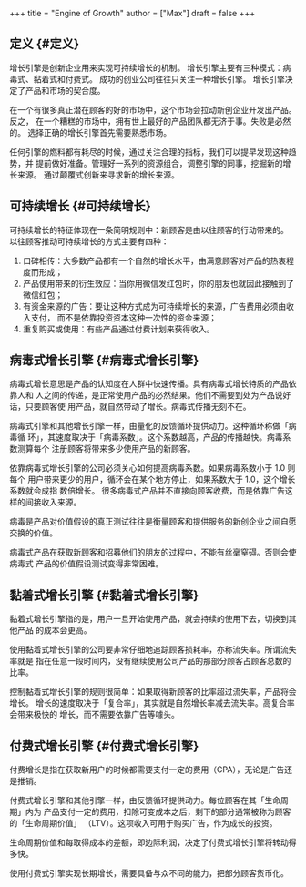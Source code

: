 +++
title = "Engine of Growth"
author = ["Max"]
draft = false
+++

## 定义 {#定义}

增长引擎是创新企业用来实现可持续增长的机制。
增长引擎主要有三种模式：病毒式、黏着式和付费式。
成功的创业公司往往只关注一种增长引擎。
增长引擎决定了产品和市场的契合度。

在一个有很多真正潜在顾客的好的市场中，这个市场会拉动新创企业开发出产品。反之，
在一个糟糕的市场中，拥有世上最好的产品团队都无济于事。失败是必然的。
选择正确的增长引擎首先需要熟悉市场。

任何引擎的燃料都有耗尽的时候，通过关注合理的指标，我们可以提早发现这种趋势，并
提前做好准备。管理好一系列的资源组合，调整引擎的同事，挖掘新的增长来源。
通过颠覆式创新来寻求新的增长来源。


## 可持续增长 {#可持续增长}

可持续增长的特征体现在一条简明规则中：新顾客是由以往顾客的行动带来的。
以往顾客推动可持续增长的方式主要有四种：

1.  口碑相传：大多数产品都有一个自然的增长水平，由满意顾客对产品的热衷程度而形成；
2.  产品使用带来的衍生效应：当你用微信发红包时，你的朋友也就因此接触到了微信红包；
3.  有资金来源的广告：要让这种方式成为可持续增长的来源，广告费用必须由收入支付，
    而不是依靠投资资本这种一次性的资金来源；
4.  重复购买或使用：有些产品通过付费计划来获得收入。


## 病毒式增长引擎 {#病毒式增长引擎}

病毒式增长意思是产品的认知度在人群中快速传播。具有病毒式增长特质的产品依靠人和
人之间的传递，是正常使用产品的必然结果。他们不需要到处为产品说好话，只要顾客使
用产品，就自然带动了增长。病毒式传播无刻不在。

病毒式引擎和其他增长引擎一样，由量化的反馈循环提供动力。这种循环称做「病毒循
环」，其速度取决于「病毒系数」。这个系数越高，产品的传播越快。病毒系数测算每个
注册顾客将带来多少使用产品的新顾客。

依靠病毒式增长引擎的公司必须关心如何提高病毒系数。如果病毒系数小于 1.0 则每个
用户带来更少的用户，循环会在某个地方停止，如果系数大于 1.0，这个增长系数就会成指
数倍增长。
很多病毒式产品并不直接向顾客收费，而是依靠广告这样的间接收入来源。

病毒是产品对价值假设的真正测试往往是衡量顾客和提供服务的新创企业之间自愿交换的价值。

病毒式产品在获取新顾客和招募他们的朋友的过程中，不能有丝毫窒碍。否则会使病毒式
产品的价值假设测试变得非常困难。


## 黏着式增长引擎 {#黏着式增长引擎}

黏着式增长引擎指的是，用户一旦开始使用产品，就会持续的使用下去，切换到其他产品
的成本会更高。

使用黏着式增长引擎的公司要非常仔细地追踪顾客损耗率，亦称流失率。所谓流失率就是
指在任意一段时间内，没有继续使用公司产品的那部分顾客占顾客总数的比率。

控制黏着式增长引擎的规则很简单：如果取得新顾客的比率超过流失率，产品将会增长。
增长的速度取决于「复合率」，其实就是自然增长率减去流失率。高复合率会带来极快的
增长，而不需要依靠广告等噱头。


## 付费式增长引擎 {#付费式增长引擎}

付费增长是指在获取新用户的时候都需要支付一定的费用（CPA），无论是广告还是推销。

付费式增长引擎和其他引擎一样，由反馈循环提供动力。每位顾客在其「生命周期」内为
产品支付一定的费用，扣除可变成本之后，剩下的部分通常被称为顾客的「生命周期价值」
（LTV）。这项收入可用于购买广告，作为成长的投资。

生命周期价值和每取得成本的差额，即边际利润，决定了付费式增长引擎将转动得多快。

使用付费式引擎实现长期增长，需要具备与众不同的能力，把部分顾客货币化。
